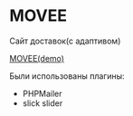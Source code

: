 # MOVEE
Сайт доставок(с адаптивом)

[MOVEE(demo)](https://karbik-creator.github.io/MOVEE/)

Были использованы плагины:
- PHPMailer
- slick slider
